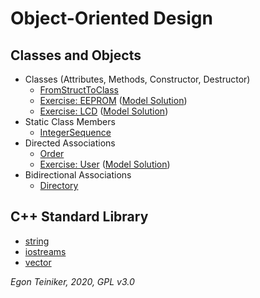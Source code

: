 # Object-Oriented Design

## Classes and Objects
* Classes (Attributes, Methods, Constructor, Destructor)
  * [FromStructToClass](https://github.com/teiniker/teiniker-lectures-embeddedcomputing/tree/master/oo-design/FromStructToClass)
  * [Exercise: EEPROM](https://github.com/teiniker/teiniker-lectures-embeddedcomputing/tree/master/oo-design/EEPROM-Exercise)
    ([Model Solution](https://github.com/teiniker/teiniker-lectures-embeddedcomputing/tree/master/oo-design/EEPROM))
  * [Exercise: LCD](https://github.com/teiniker/teiniker-lectures-embeddedcomputing/tree/master/oo-design/LCD-Exercise)
    ([Model Solution](https://github.com/teiniker/teiniker-lectures-embeddedcomputing/tree/master/oo-design/LCD))
* Static Class Members
  * [IntegerSequence](https://github.com/teiniker/teiniker-lectures-embeddedcomputing/tree/master/oo-design/IntegerSequence)  
* Directed Associations
  * [Order](https://github.com/teiniker/teiniker-lectures-embeddedcomputing/tree/master/oo-design/Order-Exercise) 
  * [Exercise: User](https://github.com/teiniker/teiniker-lectures-embeddedcomputing/tree/master/oo-design/User-Exercise)
    ([Model Solution](https://github.com/teiniker/teiniker-lectures-embeddedcomputing/tree/master/oo-design/User))
* Bidirectional Associations
  * [Directory](https://github.com/teiniker/teiniker-lectures-embeddedcomputing/tree/master/oo-design/Directory) 

## C++ Standard Library
* [string](https://github.com/teiniker/teiniker-lectures-embeddedcomputing/tree/master/oo-design/STL/string)
* [iostreams](https://github.com/teiniker/teiniker-lectures-embeddedcomputing/tree/master/oo-design/STL/stream)
* [vector](https://github.com/teiniker/teiniker-lectures-embeddedcomputing/tree/master/oo-design/STL/vector)

*Egon Teiniker, 2020, GPL v3.0*
